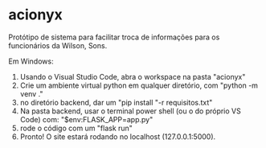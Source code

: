 # acionyx
Protótipo de sistema para facilitar troca de informações para os funcionários da Wilson, Sons.

Em Windows:

1) Usando o Visual Studio Code, abra o workspace na pasta "acionyx"
2) Crie um ambiente virtual python em qualquer diretório, com "python -m venv ."
3) no diretório backend, dar um "pip install "-r requisitos.txt"
4) Na pasta backend, usar o terminal power shell (ou o do próprio VS Code) com: "$env:FLASK_APP=app.py"
5) rode o código com um "flask run"
6) Pronto! O site estará rodando no localhost (127.0.0.1:5000).
